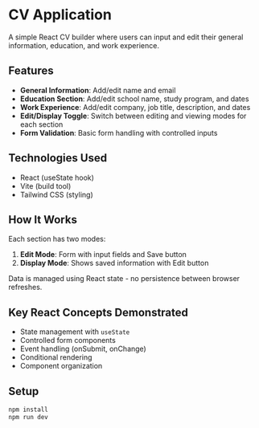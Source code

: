# CV Application

A simple React CV builder where users can input and edit their general information, education, and work experience.

## Features

- **General Information**: Add/edit name and email
- **Education Section**: Add/edit school name, study program, and dates
- **Work Experience**: Add/edit company, job title, description, and dates
- **Edit/Display Toggle**: Switch between editing and viewing modes for each section
- **Form Validation**: Basic form handling with controlled inputs

## Technologies Used

- React (useState hook)
- Vite (build tool)
- Tailwind CSS (styling)

## How It Works

Each section has two modes:
1. **Edit Mode**: Form with input fields and Save button
2. **Display Mode**: Shows saved information with Edit button

Data is managed using React state - no persistence between browser refreshes.

## Key React Concepts Demonstrated

- State management with `useState`
- Controlled form components
- Event handling (onSubmit, onChange)
- Conditional rendering
- Component organization

## Setup

```bash
npm install
npm run dev